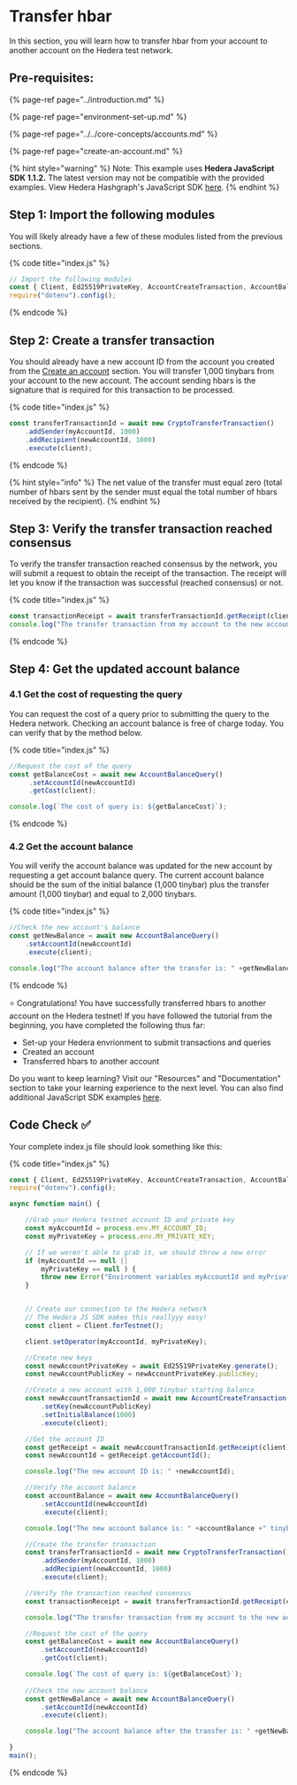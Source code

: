 # Transfer hbar

In this section, you will learn how to transfer hbar from your account to another account on the Hedera test network.

## Pre-requisites:

{% page-ref page="../introduction.md" %}

{% page-ref page="environment-set-up.md" %}

{% page-ref page="../../core-concepts/accounts.md" %}

{% page-ref page="create-an-account.md" %}

{% hint style="warning" %}
Note: This example uses **Hedera JavaScript SDK 1.1.2.** The latest version may not be compatible with the provided examples. View Hedera Hashgraph's JavaScript SDK [here](https://github.com/hashgraph/hedera-sdk-js). 
{% endhint %}

## Step 1: Import the following modules

You will likely already have a few of these modules listed from the previous sections.

{% code title="index.js" %}
```javascript
// Import the following modules
const { Client, Ed25519PrivateKey, AccountCreateTransaction, AccountBalanceQuery, CryptoTransferTransaction, Hbar } = require("@hashgraph/sdk");
require("dotenv").config();
```
{% endcode %}

## Step 2: Create a transfer transaction

You should already have a new account ID from the account you created from the [Create an account](create-an-account.md) section. You will transfer 1,000 tinybars from your account to the new account. The account sending hbars is the signature that is required for this transaction to be processed. 

{% code title="index.js" %}
```javascript
const transferTransactionId = await new CryptoTransferTransaction()
    .addSender(myAccountId, 1000)
    .addRecipient(newAccountId, 1000)
    .execute(client);
```
{% endcode %}

{% hint style="info" %}
The net value of the transfer must equal zero \(total number of hbars sent by the sender must equal the total number of hbars received by the recipient\). 
{% endhint %}

## Step 3: Verify the transfer transaction reached consensus 

To verify the transfer transaction reached consensus by the network, you will submit a request to obtain the receipt of the transaction. The receipt will let you know if the transaction was successful \(reached consensus\) or not.

{% code title="index.js" %}
```javascript
const transactionReceipt = await transferTransactionId.getReceipt(client);
console.log("The transfer transaction from my account to the new account was: " + transactionReceipt.status);
```
{% endcode %}

## Step 4: Get the updated account balance

### 4.1 Get the cost of requesting the query

You can request the cost of a query prior to submitting the query to the Hedera network. Checking an account balance is free of charge today. You can verify that by the method below.

{% code title="index.js" %}
```javascript
//Request the cost of the query
const getBalanceCost = await new AccountBalanceQuery()
     .setAccountId(newAccountId)
     .getCost(client);

console.log(`The cost of query is: ${getBalanceCost}`);
```
{% endcode %}

### 4.2  Get the account balance 

You will verify the account balance was updated for the new account by requesting a get account balance query. The current account balance should be the sum of the initial balance \(1,000 tinybar\) plus the transfer amount \(1,000 tinybar\) and equal to 2,000 tinybars. 

{% code title="index.js" %}
```javascript
//Check the new account's balance
const getNewBalance = await new AccountBalanceQuery()
    .setAccountId(newAccountId)
    .execute(client);

console.log("The account balance after the transfer is: " +getNewBalance +" tinybar.")
```
{% endcode %}

⭐ Congratulations!  You have successfully transferred hbars to another account on the Hedera testnet! If you have followed the tutorial from the beginning, you have completed the following thus far:

* Set-up your Hedera envrionment to submit transactions and queries
* Created an account 
* Transferred hbars to another account

Do you want to keep learning? Visit our "Resources" and "Documentation" section to take your learning experience to the next level. You can also find additional JavaScript SDK examples [here](https://github.com/hashgraph/hedera-sdk-js/tree/master/examples). 



## Code Check ✅ 

Your complete index.js file should look something like this:

{% code title="index.js" %}
```javascript
const { Client, Ed25519PrivateKey, AccountCreateTransaction, AccountBalanceQuery, CryptoTransferTransaction } = require("@hashgraph/sdk");
require("dotenv").config();

async function main() {

    //Grab your Hedera testnet account ID and private key
    const myAccountId = process.env.MY_ACCOUNT_ID;
    const myPrivateKey = process.env.MY_PRIVATE_KEY;

    // If we weren't able to grab it, we should throw a new error
    if (myAccountId == null ||
        myPrivateKey == null ) {
        throw new Error("Environment variables myAccountId and myPrivateKey must be present");
    }


    // Create our connection to the Hedera network
    // The Hedera JS SDK makes this reallyyy easy!
    const client = Client.forTestnet();

    client.setOperator(myAccountId, myPrivateKey);

    //Create new keys
    const newAccountPrivateKey = await Ed25519PrivateKey.generate(); 
    const newAccountPublicKey = newAccountPrivateKey.publicKey;

    //Create a new account with 1,000 tinybar starting balance
    const newAccountTransactionId = await new AccountCreateTransaction()
        .setKey(newAccountPublicKey)
        .setInitialBalance(1000)
        .execute(client);

    //Get the account ID
    const getReceipt = await newAccountTransactionId.getReceipt(client);
    const newAccountId = getReceipt.getAccountId();

    console.log("The new account ID is: " +newAccountId);

    //Verify the account balance
    const accountBalance = await new AccountBalanceQuery()
        .setAccountId(newAccountId)
        .execute(client);

    console.log("The new account balance is: " +accountBalance +" tinybar.");

    //Create the transfer transaction
    const transferTransactionId = await new CryptoTransferTransaction()
        .addSender(myAccountId, 1000)
        .addRecipient(newAccountId, 1000)
        .execute(client);

    //Verify the transaction reached consensus
    const transactionReceipt = await transferTransactionId.getReceipt(client);

    console.log("The transfer transaction from my account to the new account was: " + transactionReceipt.status);

    //Request the cost of the query
    const getBalanceCost = await new AccountBalanceQuery()
        .setAccountId(newAccountId)
        .getCost(client);

    console.log(`The cost of query is: ${getBalanceCost}`);
    
    //Check the new account balance
    const getNewBalance = await new AccountBalanceQuery()
        .setAccountId(newAccountId)
        .execute(client);

    console.log("The account balance after the transfer is: " +getNewBalance +" tinybar.")

}
main();
```
{% endcode %}


